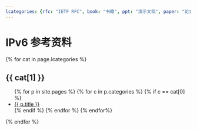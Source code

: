 ```yaml
---
lcategories: {rfc: "IETF RFC", book: "书籍", ppt: "演示文稿", paper: "论文", other: "其他资料" }
---
```

# IPv6 参考资料

{% for cat in page.lcategories %}

<h2>
{{ cat[1] }}
</h2>

<ul>
{% for p in site.pages %}
  {% for c in p.categories %}
    {% if c == cat[0] %}
      <li><a href="{{ p.url }}">{{ p.title }}</a></li>
    {% endif %}
  {% endfor %}
{% endfor%}
</ul>
{% endfor %}
